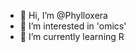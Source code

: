 - 👋 Hi, I’m @Phylloxera
- 👀 I’m interested in 'omics'
- 🌱 I’m currently learning R

<!---
Phylloxera/Phylloxera is a ✨ special ✨ repository because its `README.md` (this file) appears on your GitHub profile.
You can click the Preview link to take a look at your changes.
--->
